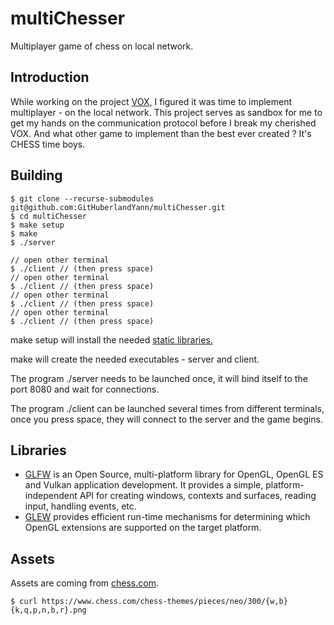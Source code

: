 # multiChesser
Multiplayer game of chess on local network.

## Introduction
While working on the project [VOX,](https://github.com/GitHuberlandYann/VOX.git) I figured it was time to implement multiplayer - on the local network.
This project serves as sandbox for me to get my hands on the communication protocol before I break my cherished VOX. And what other game to implement than the best ever created ? It's CHESS time boys.

## Building
```
$ git clone --recurse-submodules git@github.com:GitHuberlandYann/multiChesser.git
$ cd multiChesser
$ make setup
$ make
$ ./server

// open other terminal
$ ./client // (then press space)
// open other terminal
$ ./client // (then press space)
// open other terminal
$ ./client // (then press space)
// open other terminal
$ ./client // (then press space)
```
make setup will install the needed [static libraries.](#libraries)

make will create the needed executables - server and client.

The program ./server needs to be launched once, it will bind itself to the port 8080 and wait for connections.

The program ./client can be launched several times from different terminals, once you press space, they will connect to the server and the game begins.

## Libraries
* [GLFW](https://github.com/glfw/glfw.git) is an Open Source, multi-platform library for OpenGL, OpenGL ES and Vulkan application development. It provides a simple, platform-independent API for creating windows, contexts and surfaces, reading input, handling events, etc.
* [GLEW](https://github.com/nigels-com/glew.git) provides efficient run-time mechanisms for determining which OpenGL extensions are supported on the target platform.

## Assets
Assets are coming from [chess.com](https://chess.com).
```
$ curl https://www.chess.com/chess-themes/pieces/neo/300/{w,b}{k,q,p,n,b,r}.png
```
